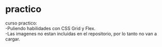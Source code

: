 # practico
curso practico: <br>
-Puliendo habilidades con CSS Grid y Flex. <br>
-Las imagenes no estan incluidas en el repositorio, por lo tanto no van a cargar.
